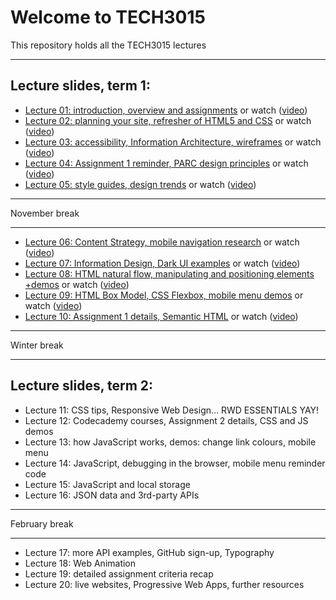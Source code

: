 # Welcome to TECH3015

This repository holds all the TECH3015 lectures

<!-- ## Module Documents

- [Module Handbook](https://TECH3015.github.io/lectures/module-handbook.html)
- [Coursework 1 Specification](https://TECH3015.github.io/lectures/coursework-01.html)
- [Coursework 2 Specification](https://TECH3015.github.io/lectures/coursework-02.html)
-->

---

## Lecture slides, term 1:

- [Lecture 01: introduction, overview and assignments](https://TECH3015.github.io/presents?lecture-01) or watch ([video](https://dmureplay.cloud.panopto.eu/Panopto/Pages/Viewer.aspx?id=5900e5e0-d40b-4cfd-9b39-ac4a00b900ee))
- [Lecture 02: planning your site, refresher of HTML5 and CSS](https://TECH3015.github.io/presents?lecture-02) or watch ([video](https://dmureplay.cloud.panopto.eu/Panopto/Pages/Viewer.aspx?id=9bc6c18a-53b5-4ba4-80bb-ac4e01056fb1))
- [Lecture 03: accessibility, Information Architecture, wireframes](https://TECH3015.github.io/presents?lecture-03) or watch ([video](https://dmureplay.cloud.panopto.eu/Panopto/Pages/Viewer.aspx?id=22011d37-727b-493a-8c57-ac5300fc8e42))
- [Lecture 04: Assignment 1 reminder, PARC design principles](https://TECH3015.github.io/presents?lecture-04) or watch ([video](https://dmureplay.cloud.panopto.eu/Panopto/Pages/Viewer.aspx?id=9c997e6c-da6e-4838-bd32-ac5600ce0d87))
- [Lecture 05: style guides, design trends](https://TECH3015.github.io/presents?lecture-05) or watch ([video](https://dmureplay.cloud.panopto.eu/Panopto/Pages/Viewer.aspx?id=45a449e4-a011-49b2-bac8-ac62014912ed))

---

November break

---

- [Lecture 06: Content Strategy, mobile navigation research](https://TECH3015.github.io/presents?lecture-06) or watch ([video](https://dmureplay.cloud.panopto.eu/Panopto/Pages/Viewer.aspx?id=6e870023-04af-4213-908a-ac6a0128426b))
- [Lecture 07: Information Design, Dark UI examples](https://TECH3015.github.io/presents?lecture-07) or watch ([video](https://dmureplay.cloud.panopto.eu/Panopto/Pages/Viewer.aspx?id=275a63ea-f0a8-4519-b027-ac7e00f55a68))
- [Lecture 08: HTML natural flow, manipulating and positioning elements +demos](https://tech3015.github.io/presents/?lecture-08) or watch ([video](https://dmureplay.cloud.panopto.eu/Panopto/Pages/Viewer.aspx?id=de2f7e54-40c2-4311-90e5-ac80010f44b8))
- [Lecture 09: HTML Box Model, CSS Flexbox, mobile menu demos](https://TECH3015.github.io/presents?lecture-09) or watch ([video](https://dmureplay.cloud.panopto.eu/Panopto/Pages/Viewer.aspx?id=91b7c413-e490-46da-a37b-ac80012176bd))
- [Lecture 10: Assignment 1 details, Semantic HTML](https://TECH3015.github.io/presents?lecture-10) or watch ([video](https://dmureplay.cloud.panopto.eu/Panopto/Pages/Viewer.aspx?id=917781e7-ecff-4d04-a0d4-ac90013fac55))

---

Winter break

---

## Lecture slides, term 2:

- Lecture 11: CSS tips, Responsive Web Design… RWD ESSENTIALS YAY!
- Lecture 12: Codecademy courses, Assignment 2 details, CSS and JS demos
- Lecture 13: how JavaScript works, demos: change link colours, mobile menu
- Lecture 14: JavaScript, debugging in the browser, mobile menu reminder code
- Lecture 15: JavaScript and local storage
- Lecture 16: JSON data and 3rd-party APIs

<!--
- [Lecture 11: CSS tips, Responsive Web Design… RWD ESSENTIALS YAY!]https://TECH3015.github.io/presents?lecture-11) or watch ([video]())
- [Lecture 12: Codecademy courses, Assignment 2 details, CSS and JS demos](https://TECH3015.github.io/presents?lecture-12) or watch ([video]())
- [Lecture 13: how JavaScript works, demos (change link colours, mobile menu)](https://TECH3015.github.io/presents?lecture-13) or watch ([video]())
- [Lecture 14: JavaScript, debugging in the browser, mobile menu reminder code](https://TECH3015.github.io/presents?lecture-14) or watch ([video]())
- [Lecture 15: JavaScript and local storage](https://TECH3015.github.io/presents?lecture-15) or watch ([video]())
- [Lecture 16: JSON data and 3rd-party APIs](https://TECH3015.github.io/presents?lecture-16) or watch ([video]())
-->

---

February break

---

- Lecture 17: more API examples, GitHub sign-up, Typography
- Lecture 18: Web Animation
- Lecture 19: detailed assignment criteria recap
- Lecture 20: live websites, Progressive Web Apps, further resources

<!--
- [Lecture 17: more API examples, GitHub sign-up, Typography](https://TECH3015.github.io/presents?lecture-17) or watch ([video]())
- [Lecture 18: Web Animation](https://TECH3015.github.io/presents?lecture-18) or watch ([video]())
- [Lecture 19: detailed assignment criteria recap](https://TECH3015.github.io/presents?lecture-19) or watch ([video]())
- [Lecture 20: live websites, Progressive Web Apps, further resources](https://TECH3015.github.io/presents?lecture-20) or watch ([video]())
-->

<!--
NOT COVERED:

- SEE front-end-materials readme for some JS
- html templates
- console methods
- databases/pouch see: us/dmu/webtech-learning-materials/TECH-thom-dave-lectures-2018-19/TECH3015-Wk4-Databases-1.pptx - TECH3015-Wk4-Database-2.pptx
 
---

## TO DO:

- [ ] try CTEC3905 styles here?
- [ ] extend CSS 'crammed' and 'smalltext' to 'ol' tags
-->
